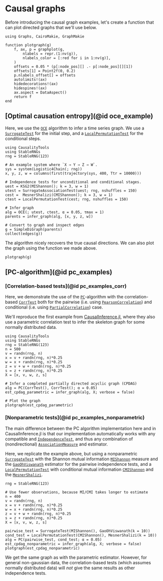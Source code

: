 # Causal graphs

Before introducing the causal graph examples, let's create a function that can plot
directed graphs that we'll use below.

```@example graph_examples
using Graphs, CairoMakie, GraphMakie

function plotgraph(g)
    f, ax, p = graphplot(g,
        nlabels = repr.(1:nv(g)),
        nlabels_color = [:red for i in 1:nv(g)],
    )
    offsets = 0.05 * (p[:node_pos][] .- p[:node_pos][][1])
    offsets[1] = Point2f(0, 0.2)
    p.nlabels_offset[] = offsets
    autolimits!(ax)
    hidedecorations!(ax)
    hidespines!(ax)
    ax.aspect = DataAspect()
    return f
end
```

## [Optimal causation entropy](@id oce_example)

Here, we use the [`OCE`](@ref) algorithm to infer a time series graph. We use a
[`SurrogateTest`](@ref) for the initial step, and a [`LocalPermutationTest`](@ref)
for the conditional steps.

```@example graph_examples
using CausalityTools
using StableRNGs
rng = StableRNG(123)

# An example system where `X → Y → Z → W`.
sys = system(Logistic4Chain(; rng))
x, y, z, w = columns(first(trajectory(sys, 400, Ttr = 10000)))

# Independence tests for unconditional and conditional stages.
uest = KSG2(MIShannon(); k = 3, w = 1)
utest = SurrogateAssociationTest(uest; rng, nshuffles = 150)
cest =  MesnerShalizi(CMIShannon(); k = 3, w = 1)
ctest = LocalPermutationTest(cest; rng, nshuffles = 150)

# Infer graph
alg = OCE(; utest, ctest, α = 0.05, τmax = 1)
parents = infer_graph(alg, [x, y, z, w])

# Convert to graph and inspect edges
g = SimpleDiGraph(parents)
collect(edges(g))
```

The algorithm nicely recovers the true causal directions. We can also plot the graph using
the function we made above.

```@example graph_examples
plotgraph(g)
```


## [PC-algorithm](@id pc_examples)

### [Correlation-based tests](@id pc_examples_corr)

Here, we demonstrate the use of the [`PC`](@ref)-algorithm with the correlation-based
[`CorrTest`](@ref) both for the pairwise (i.e. using [`PearsonCorrelation`](@ref))
and conditional (i.e. using [`PartialCorrelation`](@ref)) case.

We'll reproduce the first example from
[CausalInference.jl](https://github.com/mschauer/CausalInference.jl), where they
also use a parametric correlation test to infer the skeleton graph for some 
normally distributed data.

```@example graph_examples
using CausalityTools
using StableRNGs
rng = StableRNG(123)
n = 500
v = randn(rng, n)
x = v + randn(rng, n)*0.25
w = x + randn(rng, n)*0.25
z = v + w + randn(rng, n)*0.25
s = z + randn(rng, n)*0.25
X = [x, v, w, z, s]

# Infer a completed partially directed acyclic graph (CPDAG)
alg = PC(CorrTest(), CorrTest(); α = 0.05)
est_cpdag_parametric = infer_graph(alg, X; verbose = false)

# Plot the graph
plotgraph(est_cpdag_parametric)
```

### [Nonparametric tests](@id pc_examples_nonparametric)

The main difference between the PC algorithm implementation here and in
CausalInference.jl is that our implementation automatically works with any compatible
and [`IndependenceTest`](@ref), and thus any combination of (nondirectional)
[`AssociationMeasure`](@ref) and estimator.

Here, we replicate the example above, but using a nonparametric [`SurrogateTest`](@ref)
with the Shannon mutual information [`MIShannon`](@ref) measure and the
[`GaoOhViswanath`](@ref) estimator for the pairwise independence tests, and a
[`LocalPermutationTest`](@ref) with conditional mutual information [`CMIShannon`](@ref)
and the [`MesnerShalizi`](@ref).

```@example graph_examples
rng = StableRNG(123)

# Use fewer observations, because MI/CMI takes longer to estimate
n = 400
v = randn(rng, n)
x = v + randn(rng, n)*0.25
w = x + randn(rng, n)*0.25
z = v + w + randn(rng, n)*0.25
s = z + randn(rng, n)*0.25
X = [x, v, w, z, s]

pairwise_test = SurrogateTest(MIShannon(), GaoOhViswanath(k = 10))
cond_test = LocalPermutationTest(CMIShannon(), MesnerShalizi(k = 10))
alg = PC(pairwise_test, cond_test; α = 0.05)
est_cpdag_nonparametric = infer_graph(alg, X; verbose = false)
plotgraph(est_cpdag_nonparametric)
```

We get the same graph as with the parametric estimator. However, for general non-gaussian
data, the correlation-based tests (which assumes normally distributed data)
will *not* give the same results as other independence tests.